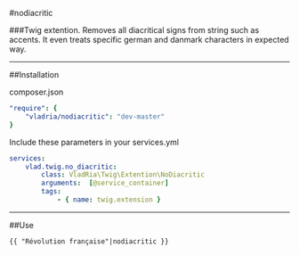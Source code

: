 #nodiacritic

###Twig extention. Removes all diacritical signs from string such as accents. It even treats specific german and danmark characters in expected way. 

---
##Installation

composer.json
```yml
"require": {
    "vladria/nodiacritic": "dev-master"
}
```

Include these parameters in your services.yml
```yml
services:
    vlad.twig.no_diacritic:
        class: VladRia\Twig\Extention\NoDiacritic
        arguments:  [@service_container]
        tags:
            - { name: twig.extension }
```

---
##Use

```twig
{{ "Révolution française"|nodiacritic }}
```